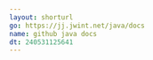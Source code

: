 ```yaml
---
layout: shorturl
go: https://jj.jwint.net/java/docs
name: github java docs
dt: 240531125641
---
```

